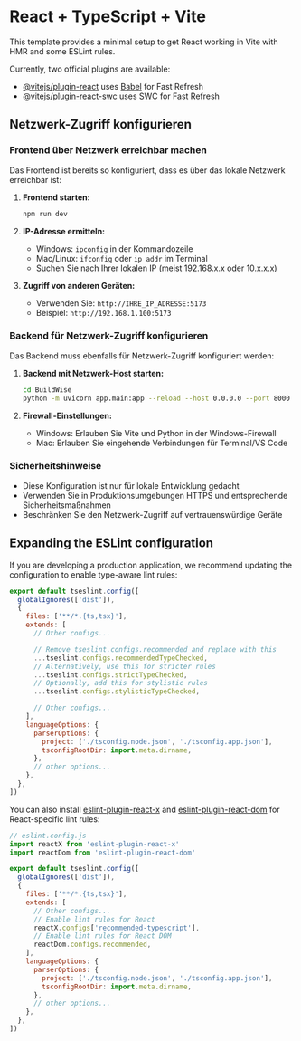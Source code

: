 # React + TypeScript + Vite

This template provides a minimal setup to get React working in Vite with HMR and some ESLint rules.

Currently, two official plugins are available:

- [@vitejs/plugin-react](https://github.com/vitejs/vite-plugin-react/blob/main/packages/plugin-react) uses [Babel](https://babeljs.io/) for Fast Refresh
- [@vitejs/plugin-react-swc](https://github.com/vitejs/vite-plugin-react/blob/main/packages/plugin-swc) uses [SWC](https://swc.rs/) for Fast Refresh

## Netzwerk-Zugriff konfigurieren

### Frontend über Netzwerk erreichbar machen

Das Frontend ist bereits so konfiguriert, dass es über das lokale Netzwerk erreichbar ist:

1. **Frontend starten:**
   ```bash
   npm run dev
   ```

2. **IP-Adresse ermitteln:**
   - Windows: `ipconfig` in der Kommandozeile
   - Mac/Linux: `ifconfig` oder `ip addr` im Terminal
   - Suchen Sie nach Ihrer lokalen IP (meist 192.168.x.x oder 10.x.x.x)

3. **Zugriff von anderen Geräten:**
   - Verwenden Sie: `http://IHRE_IP_ADRESSE:5173`
   - Beispiel: `http://192.168.1.100:5173`

### Backend für Netzwerk-Zugriff konfigurieren

Das Backend muss ebenfalls für Netzwerk-Zugriff konfiguriert werden:

1. **Backend mit Netzwerk-Host starten:**
   ```bash
   cd BuildWise
   python -m uvicorn app.main:app --reload --host 0.0.0.0 --port 8000
   ```

2. **Firewall-Einstellungen:**
   - Windows: Erlauben Sie Vite und Python in der Windows-Firewall
   - Mac: Erlauben Sie eingehende Verbindungen für Terminal/VS Code

### Sicherheitshinweise

- Diese Konfiguration ist nur für lokale Entwicklung gedacht
- Verwenden Sie in Produktionsumgebungen HTTPS und entsprechende Sicherheitsmaßnahmen
- Beschränken Sie den Netzwerk-Zugriff auf vertrauenswürdige Geräte

## Expanding the ESLint configuration

If you are developing a production application, we recommend updating the configuration to enable type-aware lint rules:

```js
export default tseslint.config([
  globalIgnores(['dist']),
  {
    files: ['**/*.{ts,tsx}'],
    extends: [
      // Other configs...

      // Remove tseslint.configs.recommended and replace with this
      ...tseslint.configs.recommendedTypeChecked,
      // Alternatively, use this for stricter rules
      ...tseslint.configs.strictTypeChecked,
      // Optionally, add this for stylistic rules
      ...tseslint.configs.stylisticTypeChecked,

      // Other configs...
    ],
    languageOptions: {
      parserOptions: {
        project: ['./tsconfig.node.json', './tsconfig.app.json'],
        tsconfigRootDir: import.meta.dirname,
      },
      // other options...
    },
  },
])
```

You can also install [eslint-plugin-react-x](https://github.com/Rel1cx/eslint-react/tree/main/packages/plugins/eslint-plugin-react-x) and [eslint-plugin-react-dom](https://github.com/Rel1cx/eslint-react/tree/main/packages/plugins/eslint-plugin-react-dom) for React-specific lint rules:

```js
// eslint.config.js
import reactX from 'eslint-plugin-react-x'
import reactDom from 'eslint-plugin-react-dom'

export default tseslint.config([
  globalIgnores(['dist']),
  {
    files: ['**/*.{ts,tsx}'],
    extends: [
      // Other configs...
      // Enable lint rules for React
      reactX.configs['recommended-typescript'],
      // Enable lint rules for React DOM
      reactDom.configs.recommended,
    ],
    languageOptions: {
      parserOptions: {
        project: ['./tsconfig.node.json', './tsconfig.app.json'],
        tsconfigRootDir: import.meta.dirname,
      },
      // other options...
    },
  },
])
```
